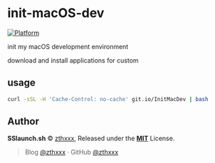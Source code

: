 # init-macOS-dev

[![Platform](https://img.shields.io/badge/platform-macOS_High_Sierra-brightgreen.svg)](https://www.apple.com/macos/high-sierra/)

init my macOS development environment

download and install applications for custom


## usage

```bash
curl -sSL -H 'Cache-Control: no-cache' git.io/InitMacDev | bash
```


## Author

**SSlaunch.sh** © [zthxxx](https://github.com/zthxxx), Released under the **[MIT](./LICENSE)** License.<br>

> Blog [@zthxxx](https://blog.zthxxx.com) · GitHub [@zthxxx](https://github.com/zthxxx)

